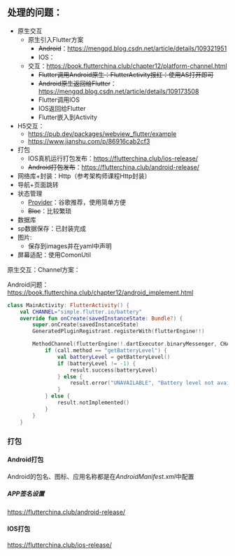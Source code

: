 ## 处理的问题：

* 原生交互
  * 原生引入Flutter方案
    * ~~Android~~：https://mengqd.blog.csdn.net/article/details/109321951
    * IOS：
  * 交互：https://book.flutterchina.club/chapter12/platform-channel.html
    * ~~Flutter调用Android原生：FlutterActivity报红：使用AS打开即可~~
    * ~~Android原生返回给Flutter~~：https://mengqd.blog.csdn.net/article/details/109173508
    * Flutter调用IOS
    * IOS返回给Flutter
    * Flutter嵌入到Activity
* H5交互：
  * https://pub.dev/packages/webview_flutter/example
  * https://www.jianshu.com/p/86916cab2cf3
* 打包
  * IOS真机运行打包发布：https://flutterchina.club/ios-release/
  * ~~Android打包发布~~：https://flutterchina.club/android-release/
* 网络库+封装：Http（参考架构师课程Http封装）
* 导航+页面跳转
* 状态管理
  * [Provider](https://pub.dev/packages/provider)：谷歌推荐，使用简单方便
  * ~~Bloc~~：比较繁琐
* 数据库
* sp数据保存：已封装完成
* 图片:
  * 保存到images并在yaml中声明
* 屏幕适配：使用ComonUtil



原生交互：Channel方案：

Android问题：https://book.flutterchina.club/chapter12/android_implement.html

```kotlin
class MainActivity: FlutterActivity() {
    val CHANNEL="simple.flutter.io/battery"
    override fun onCreate(savedInstanceState: Bundle?) {
        super.onCreate(savedInstanceState)
        GeneratedPluginRegistrant.registerWith(flutterEngine!!)

        MethodChannel(flutterEngine!!.dartExecutor.binaryMessenger, CHANNEL).setMethodCallHandler { call, result ->
            if (call.method == "getBatteryLevel") {
                val batteryLevel = getBatteryLevel()
                if (batteryLevel != -1) {
                    result.success(batteryLevel)
                } else {
                    result.error("UNAVAILABLE", "Battery level not available.", null)
                }
            } else {
                result.notImplemented()
            }
        }
    }
```



### 打包

#### Android打包

Android的包名、图标、应用名称都是在*AndroidManifest.xml*中配置

##### APP签名设置

https://flutterchina.club/android-release/

#### IOS打包

https://flutterchina.club/ios-release/